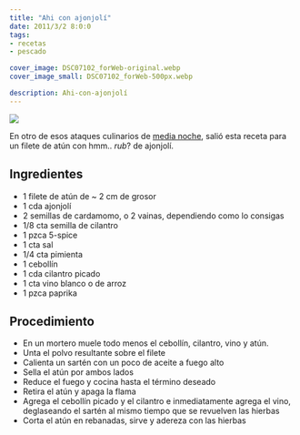 ```yaml
---
title: "Ahi con ajonjolí"
date: 2011/3/2 8:0:0
tags: 
- recetas
- pescado

cover_image: DSC07102_forWeb-original.webp
cover_image_small: DSC07102_forWeb-500px.webp

description: Ahi-con-ajonjolí
---
```



[![](DSC07102_forWeb)](DSC07102_forWeb-original.webp)

En otro de esos ataques culinarios de <a href="/2007/9/2/Fotos-de-Comida:-Sandwich-de-medianoche/">media noche</a>, salió esta receta para un filete de atún con hmm.. *rub*? de ajonjolí.  

## Ingredientes

*   1 filete de atún de ~ 2 cm de grosor
*   1 cda ajonjolí
*   2 semillas de cardamomo, o 2 vainas, dependiendo como lo consigas
*   1/8 cta semilla de cilantro
*   1 pzca 5-spice
*   1 cta sal
*   1/4 cta pimienta
*   1 cebollín
*   1 cda cilantro picado
*   1 cta vino blanco o de arroz
*   1 pzca paprika

## Procedimiento

*   En un mortero muele todo menos el cebollín, cilantro, vino y atún.
*   Unta el polvo resultante sobre el filete
*   Calienta un sartén con un poco de aceite a fuego alto
*   Sella el atún por ambos lados
*   Reduce el fuego y cocina hasta el término deseado
*   Retira el atún y apaga la flama
*   Agrega el cebollín picado y el cilantro e inmediatamente agrega el vino, deglaseando el sartén al mismo tiempo que se revuelven las hierbas
*   Corta el atún en rebanadas, sirve y adereza con las hierbas
